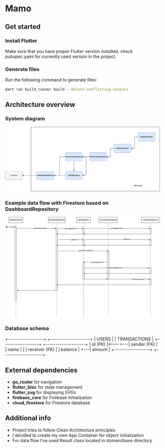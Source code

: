 # Mamo

## Get started

### Install Flutter
Make sure that you have proper Flutter version installed, check pubspec.yaml for currently used version in the project.

### Generate files
Run the following command to generate files:

```bash
dart run build_runner build --delete-conflicting-outputs
```

## Architecture overview

### System diagram

![system_diagram.png](system_diagram.png)

### Example data flow with Firestore based on DashboardRepository

![sequence_diagram.png](sequence_diagram.png)

### Database schema
+------------------+        +--------------------+
|     USERS        |        |    TRANSACTIONS    |
+------------------+        +--------------------+
| id (PK)          |<---+---| sender (FK)       |
| name             |    |   | receiver (FK)     |
| balance          |    +---| amount            |
+------------------+        +--------------------+

## External dependencies

- **go_router** for navigation
- **flutter_bloc** for state management
- **flutter_svg** for displaying SVGs
- **firebase_core** for Firebase initialization
- **cloud_firestore** for Firestore database

## Additional info

- Project tries to follow Clean Architecture principles
- I decided to create my own App Container for object initialization
- For data flow I've used Result class located in domain/base directory

